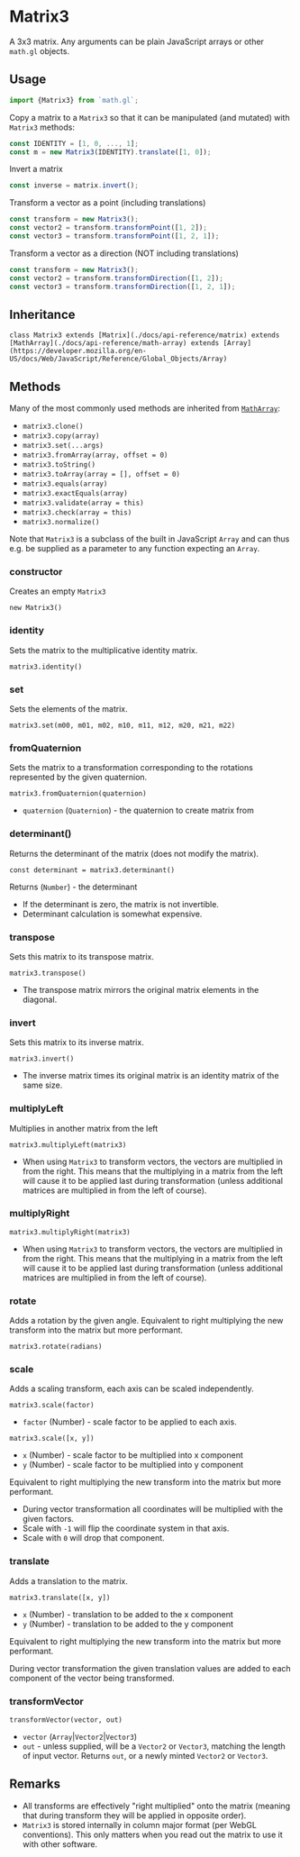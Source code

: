 # Matrix3

A 3x3 matrix. Any arguments can be plain JavaScript arrays or other `math.gl` objects.

## Usage

```js
import {Matrix3} from `math.gl`;
```

Copy a matrix to a `Matrix3` so that it can be manipulated (and mutated) with `Matrix3` methods:
```js
const IDENTITY = [1, 0, ..., 1];
const m = new Matrix3(IDENTITY).translate([1, 0]);
```

Invert a matrix
```js
const inverse = matrix.invert();
```

Transform a vector as a point (including translations)
```js
const transform = new Matrix3();
const vector2 = transform.transformPoint([1, 2]);
const vector3 = transform.transformPoint([1, 2, 1]);
```

Transform a vector as a direction (NOT including translations)
```js
const transform = new Matrix3();
const vector2 = transform.transformDirection([1, 2]);
const vector3 = transform.transformDirection([1, 2, 1]);
```

## Inheritance

`class Matrix3 extends [Matrix](./docs/api-reference/matrix) extends [MathArray](./docs/api-reference/math-array) extends [Array](https://developer.mozilla.org/en-US/docs/Web/JavaScript/Reference/Global_Objects/Array)`

## Methods

Many of the most commonly used methods are inherited from [`MathArray`](./docs/api-reference/math-array.md):

* `matrix3.clone()`
* `matrix3.copy(array)`
* `matrix3.set(...args)`
* `matrix3.fromArray(array, offset = 0)`
* `matrix3.toString()`
* `matrix3.toArray(array = [], offset = 0)`
* `matrix3.equals(array)`
* `matrix3.exactEquals(array)`
* `matrix3.validate(array = this)`
* `matrix3.check(array = this)`
* `matrix3.normalize()`

Note that `Matrix3` is a subclass of the built in JavaScript `Array` and can thus e.g. be supplied as a parameter to any function expecting an `Array`.


### constructor

Creates an empty `Matrix3`

`new Matrix3()`


### identity

Sets the matrix to the multiplicative identity matrix.

`matrix3.identity()`


### set

Sets the elements of the matrix.

`matrix3.set(m00, m01, m02, m10, m11, m12, m20, m21, m22)`


### fromQuaternion

Sets the matrix to a transformation corresponding to the rotations represented by the given quaternion.

`matrix3.fromQuaternion(quaternion)`

* `quaternion` (`Quaternion`) - the quaternion  to create matrix from


### determinant()

Returns the determinant of the matrix (does not modify the matrix).

`const determinant = matrix3.determinant()`

Returns (`Number`) - the determinant

* If the determinant is zero, the matrix is not invertible.
* Determinant calculation is somewhat expensive.


### transpose

Sets this matrix to its transpose matrix.

`matrix3.transpose()`

* The transpose matrix mirrors the original matrix elements in the diagonal.


### invert

Sets this matrix to its inverse matrix.

`matrix3.invert()`

* The inverse matrix times its original matrix is an identity matrix of the same size.


### multiplyLeft

Multiplies in another matrix from the left

`matrix3.multiplyLeft(matrix3)`

* When using `Matrix3` to transform vectors, the vectors are multiplied in from the right. This means that the multiplying in a matrix from the left will cause it to be applied last during transformation (unless additional matrices are multiplied in from the left of course).


### multiplyRight

`matrix3.multiplyRight(matrix3)`

* When using `Matrix3` to transform vectors, the vectors are multiplied in from the right. This means that the multiplying in a matrix from the left will cause it to be applied last during transformation (unless additional matrices are multiplied in from the left of course).

### rotate

Adds a rotation by the given angle. Equivalent to right multiplying the new transform into the matrix but more performant.

`matrix3.rotate(radians)`

### scale

Adds a scaling transform, each axis can be scaled independently.

`matrix3.scale(factor)`
* `factor` (Number) - scale factor to be applied to each axis.

`matrix3.scale([x, y])`
* `x` (Number) - scale factor to be multiplied into x component
* `y` (Number) - scale factor to be multiplied into y component

Equivalent to right multiplying the new transform into the matrix but more performant.

* During vector transformation all coordinates will be multiplied with the given factors.
* Scale with `-1` will flip the coordinate system in that axis.
* Scale with `0` will drop that component.


### translate

Adds a translation to the matrix.

`matrix3.translate([x, y])`
* `x` (Number) - translation to be added to the x component
* `y` (Number) - translation to be added to the y component

Equivalent to right multiplying the new transform into the matrix but more performant.

During vector transformation the given translation values are added to each component of the vector being transformed.


### transformVector

`transformVector(vector, out)`

* `vector` (`Array`|`Vector2`|`Vector3`)
* `out` - unless supplied, will be a `Vector2` or `Vector3`, matching the length of input vector.
Returns `out`, or a newly minted `Vector2` or `Vector3`.



## Remarks

* All transforms are effectively "right multiplied" onto the matrix (meaning that during transform they will be applied in opposite order).
* `Matrix3` is stored internally in column major format (per WebGL conventions). This only matters when you read out the matrix to use it with other software.
